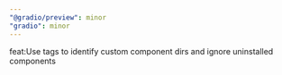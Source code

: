 ```yaml
---
"@gradio/preview": minor
"gradio": minor
---
```


feat:Use tags to identify custom component dirs and ignore uninstalled components
